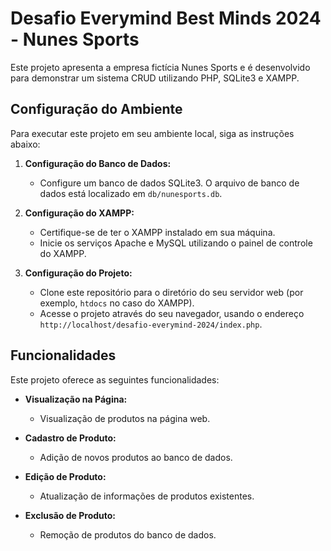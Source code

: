 # Desafio Everymind Best Minds 2024 - Nunes Sports

Este projeto apresenta a empresa fictícia Nunes Sports e é desenvolvido para demonstrar um sistema CRUD utilizando PHP, SQLite3 e XAMPP.

## Configuração do Ambiente

Para executar este projeto em seu ambiente local, siga as instruções abaixo:

1. **Configuração do Banco de Dados:**
   - Configure um banco de dados SQLite3. O arquivo de banco de dados está localizado em `db/nunesports.db`.
   
   
2. **Configuração do XAMPP:**
   - Certifique-se de ter o XAMPP instalado em sua máquina.
   - Inicie os serviços Apache e MySQL utilizando o painel de controle do XAMPP.

3. **Configuração do Projeto:**
   - Clone este repositório para o diretório do seu servidor web (por exemplo, `htdocs` no caso do XAMPP).
   - Acesse o projeto através do seu navegador, usando o endereço `http://localhost/desafio-everymind-2024/index.php`.

## Funcionalidades

Este projeto oferece as seguintes funcionalidades:

- **Visualização na Página:**
  - Visualização de produtos na página web.
  
- **Cadastro de Produto:**
  - Adição de novos produtos ao banco de dados.

- **Edição de Produto:**
  - Atualização de informações de produtos existentes.

- **Exclusão de Produto:**
  - Remoção de produtos do banco de dados.



